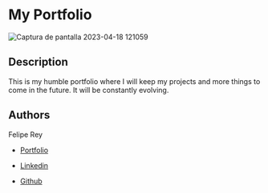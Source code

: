 # My Portfolio
![Captura de pantalla 2023-04-18 121059](https://user-images.githubusercontent.com/110480389/232745896-ecccacb5-1d01-42ce-b687-d7a57cae9b37.png)

## Description
This is my humble portfolio where I will keep my projects and more things to come in the future. It will be constantly evolving.

## Authors
    
 Felipe Rey

* [Portfolio](https://katherineoelsner.com/)

* [Linkedin](https://www.linkedin.com/in/felipe-r-408406250/)

* [Github](https://github.com/felipereyr)
